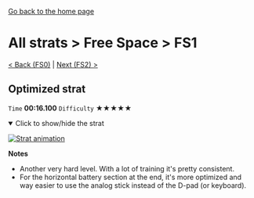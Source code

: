 [Go back to the home page](https://github.com/Doublevil/scbspeedrun)

# All strats > Free Space > FS1

[< Back (FS0)](https://github.com/Doublevil/scbspeedrun/blob/main/levels/all_lvl/FS/FS0.md) | [Next (FS2) >](https://github.com/Doublevil/scbspeedrun/blob/main/levels/all_lvl/FS/FS2.md)

## Optimized strat

`Time` **00:16.100** `Difficulty` ★★★★★
<details open>
  <summary>Click to show/hide the strat</summary>

  [![Strat animation](https://github.com/Doublevil/scbspeedrun/blob/main/media/levels/FS/FS1_OptimizedStrat.webp)](https://github.com/Doublevil/scbspeedrun/blob/main/media/levels/FS/FS1_OptimizedStrat.mp4?raw=true)

  **Notes**
  - Another very hard level. With a lot of training it's pretty consistent.
  - For the horizontal battery section at the end, it's more optimized and way easier to use the analog stick instead of the D-pad (or keyboard).
</details>
